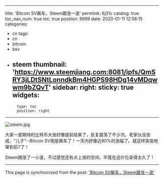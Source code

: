 
---
title: 'Bitcoin SV飙车，Steem跟涨一波'
permlink: 6j31c
catalog: true
toc_nav_num: true
toc: true
position: 9999
date: 2020-01-11 12:58:15
categories:
- cn
tags:
- cn
- bitcoin
- bsv
- steem
thumbnail: 'https://www.steemjiang.com:8081/ipfs/QmSRY3jLDtSNtLonndkBm4HGPS98HDg14vMDqwwm9bZQvT'
sidebar:
    right:
        sticky: true
widgets:
    -
        type: toc
        position: right
---


![steem.jpg](https://www.steemjiang.com:8081/ipfs/QmSRY3jLDtSNtLonndkBm4HGPS98HDg14vMDqwwm9bZQvT)

大家一直期待的比特币大涨好像提前结束了，反复震荡了不少次。老家伙没涨成，“儿子”--Bitcoin SV倒是飙车了！一天内好像近80%的涨幅了。就这样突突地窜到前7了！

Steem跟涨了一小波，不过感觉还有点上涨的空间，毕竟在这价位呆得太久了！

- - -

This page is synchronized from the post: ['Bitcoin SV飙车，Steem跟涨一波'](https://steemit.com/@lemooljiang/6j31c)

